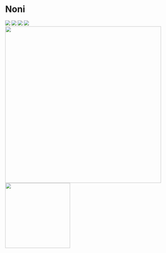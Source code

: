 # Noni
<!-- <a href="https://bertamatu.netlify.app/" target="_blank"><img src="https://github.com/bertamatu/bertamatu/blob/master/bertamatu500.gif" align="right" alt="portfolio-image" width="400" height="auto"></a> -->
<a href="" target="_blank"><img src="https://img.icons8.com/color/48/000000/linkedin.png"/></a>
<a href="https://twitter.com/noorsoft90" target="_blank"><img src="https://img.icons8.com/fluency/48/000000/twitter.png"/></a>
<a href="https://www.youtube.com/" target="_blank"><img src="https://img.icons8.com/color/48/000000/youtube--v1.png"/></a>
<a href="mailto:noor.albayaty90@gmail.com" target="_blank"><img src="https://img.icons8.com/fluency/48/000000/email.png"/></a>
<br>
<img src="https://github-readme-stats.vercel.app/api?username=noni90&show_icons=true&count_private=true" width="500" height="auto"/>
<img src="https://github-readme-stats.vercel.app/api/top-langs/?username=noni90&layout=compact/" width="208" height="auto"/>
